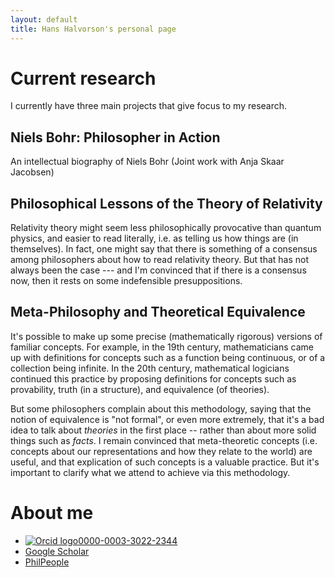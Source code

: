 ```yaml
---
layout: default
title: Hans Halvorson's personal page 
---
```


# Current research

I currently have three main projects that give focus to my research.

## Niels Bohr: Philosopher in Action

An intellectual biography of Niels Bohr (Joint work with Anja Skaar
Jacobsen)

## Philosophical Lessons of the Theory of Relativity

Relativity theory might seem less philosophically provocative than
quantum physics, and easier to read literally, i.e. as telling us how
things are (in themselves). In fact, one might say that there is
something of a consensus among philosophers about how to read
relativity theory. But that has not always been the case --- and I'm
convinced that if there is a consensus now, then it rests on some
indefensible presuppositions.
   
## Meta-Philosophy and Theoretical Equivalence

It's possible to make up some precise (mathematically rigorous)
versions of familiar concepts. For example, in the 19th century,
mathematicians came up with definitions for concepts such as a
function being continuous, or of a collection being infinite. In the
20th century, mathematical logicians continued this practice by
proposing definitions for concepts such as provability, truth (in a
structure), and equivalence (of theories).

But some philosophers complain about this methodology, saying that the
notion of equivalence is "not formal", or even more extremely, that
it's a bad idea to talk about *theories* in the first place -- rather
than about more solid things such as *facts*. I remain convinced that
meta-theoretic concepts (i.e. concepts about our representations and
how they relate to the world) are useful, and that explication of such
concepts is a valuable practice. But it's important to clarify what we
attend to achieve via this methodology.

# About me

<ul>
<li>
	<a href="https://orcid.org/0000-0003-3022-2344" target="_blank">
<img src="https://info.orcid.org/wp-content/uploads/2019/11/orcid_16x16.png" class="inl" alt="Orcid logo"/>0000-0003-3022-2344</a>
</li>
	<li><a href="https://scholar.google.com/citations?hl=en&amp;user=yBknLPkAAAAJ" target="_blank">Google Scholar</a>
	</li>
	<li>
	<a href="https://philpeople.org/profiles/hans-halvorson" target="_blank">PhilPeople</a>
		</li>
		</ul>

